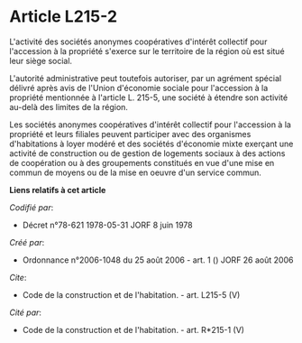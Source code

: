 # Article L215-2

L'activité des sociétés anonymes coopératives d'intérêt collectif pour l'accession à la propriété s'exerce sur le territoire
de la région où est situé leur siège social. 

L'autorité administrative peut toutefois autoriser, par un agrément spécial délivré après avis de l'Union d'économie sociale
pour l'accession à la propriété mentionnée à l'article L. 215-5, une société à étendre son activité au-delà des limites de la
région. 

Les sociétés anonymes coopératives d'intérêt collectif pour l'accession à la propriété et leurs filiales peuvent participer
avec des organismes d'habitations à loyer modéré et des sociétés d'économie mixte exerçant une activité de construction ou de
gestion de logements sociaux à des actions de coopération ou à des groupements constitués en vue d'une mise en commun de
moyens ou de la mise en oeuvre d'un service commun.

**Liens relatifs à cet article**

_Codifié par_:

  - Décret n°78-621 1978-05-31 JORF 8 juin 1978

_Créé par_:

  - Ordonnance n°2006-1048 du 25 août 2006 - art. 1 () JORF 26 août 2006

_Cite_:

  - Code de la construction et de l'habitation. - art. L215-5 (V)

_Cité par_:

  - Code de la construction et de l'habitation. - art. R*215-1 (V)
